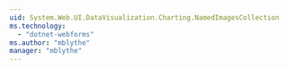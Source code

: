 ```yaml
---
uid: System.Web.UI.DataVisualization.Charting.NamedImagesCollection
ms.technology: 
  - "dotnet-webforms"
ms.author: "mblythe"
manager: "mblythe"
---
```

